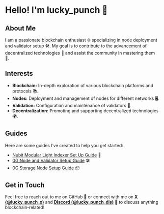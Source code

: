 # Hello! I'm lucky_punch 👋

## About Me

I am a passionate blockchain enthusiast 🌐 specializing in node deployment and validator setup 🛠️. My goal is to contribute to the advancement of decentralized technologies 🔗 and assist the community in mastering them 🚀.

## Interests

- **Blockchain:** In-depth exploration of various blockchain platforms and protocols 📚.
- **Nodes:** Deployment and management of nodes for different networks 🖥️.
- **Validation:** Configuration and maintenance of validators 🔧.
- **Decentralization:** Promoting and supporting decentralized technologies 🌍.

## Guides

Here are some guides I've created to help you get started:

- [Nubit Modular Light Indexer Set Up Guide](https://github.com/lucky-punch-git/nubit-guide/blob/main/README.md) 📝
- [0G Node and Validator Setup Guide](https://github.com/lucky-punch-git/0g-guide/blob/main/full-node-guide.md) 🛠️
- [0G Storage Node Setup Guide](https://github.com/lucky-punch-git/0g-guide/blob/main/storage-node.md) 📦


## Get in Touch

Feel free to reach out to me on GitHub 🐙 or connect with me on [**X (@lucky_punch_x)**](https://x.com/lucky_punch_x) and [**Discord (@lucky_punch_dis)**](https://discord.com/users/933934343838126130) 🔗 to discuss anything blockchain-related!

